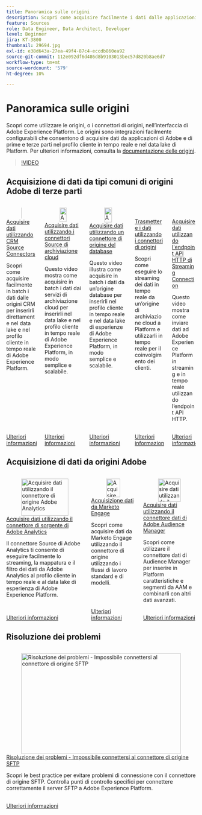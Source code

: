 ```yaml
---
title: Panoramica sulle origini
description: Scopri come acquisire facilmente i dati dalle applicazioni di Adobe e di prime e terze parti nel profilo cliente in tempo reale e nel data lake di Platform.
feature: Sources
role: Data Engineer, Data Architect, Developer
level: Beginner
jira: KT-3800
thumbnail: 29694.jpg
exl-id: e38d643a-27ea-49f4-87c4-eccdb860ea92
source-git-commit: 112e092df6d486d8b9103013bec57d820b8ae6d7
workflow-type: tm+mt
source-wordcount: '579'
ht-degree: 10%

---
```


# Panoramica sulle origini

Scopri come utilizzare le origini, o i connettori di origini, nell’interfaccia di Adobe Experience Platform. Le origini sono integrazioni facilmente configurabili che consentono di acquisire dati da applicazioni di Adobe e di prime e terze parti nel profilo cliente in tempo reale e nel data lake di Platform. Per ulteriori informazioni, consulta la [documentazione delle origini](https://experienceleague.adobe.com/docs/experience-platform/sources/home.html?lang=it).

>[!VIDEO](https://video.tv.adobe.com/v/29694?learn=on&enablevpops)

<!--should have a whole section for data prep-->

## Acquisizione di dati da tipi comuni di origini Adobe di terze parti

<!-- CARDS
* ingest-data-from-crm.md
* ingest-data-from-cloud-storage.md
* ingest-data-from-databases.md
* streaming-ingestion-source-connector.md
* streaming-ingestion-http-api.md
-->
<!-- START CARDS HTML - DO NOT MODIFY BY HAND -->
<div class="columns">
    <div class="column is-half-tablet is-half-desktop is-one-third-widescreen" aria-label="Ingest Data using CRM Source Connectors">
        <div class="card" style="height: 100%; display: flex; flex-direction: column; height: 100%;">
            <div class="card-image">
                <figure class="image x-is-16by9">
                    <a href="ingest-data-from-crm.md" title="Acquisire dati utilizzando i connettori Source CRM" target="_blank" rel="referrer">
                        <img class="is-bordered-r-small" src="https://video.tv.adobe.com/v/29711?format=jpeg&nocache=1740415500926" alt="Acquisire dati utilizzando i connettori Source CRM"
                             style="width: 100%; aspect-ratio: 16 / 9; object-fit: cover; overflow: hidden; display: block; margin: auto;">
                    </a>
                </figure>
            </div>
            <div class="card-content is-padded-small" style="display: flex; flex-direction: column; flex-grow: 1; justify-content: space-between;">
                <div class="top-card-content">
                    <p class="headline is-size-6 has-text-weight-bold">
                        <a href="ingest-data-from-crm.md" target="_blank" rel="referrer" title="Acquisire dati utilizzando i connettori Source CRM">Acquisire dati utilizzando CRM Source Connectors</a>
                    </p>
                    <p class="is-size-6">Scopri come acquisire facilmente in batch i dati dalle origini CRM per inserirli direttamente nel data lake e nel profilo cliente in tempo reale di Adobe Experience Platform.</p>
                </div>
                <a href="ingest-data-from-crm.md" target="_blank" rel="referrer" class="spectrum-Button spectrum-Button--outline spectrum-Button--primary spectrum-Button--sizeM" style="align-self: flex-start; margin-top: 1rem;">
                    <span class="spectrum-Button-label has-no-wrap has-text-weight-bold">Ulteriori informazioni</span>
                </a>
            </div>
        </div>
    </div>
    <div class="column is-half-tablet is-half-desktop is-one-third-widescreen" aria-label="Ingest Data using Cloud Storage Source Connectors">
        <div class="card" style="height: 100%; display: flex; flex-direction: column; height: 100%;">
            <div class="card-image">
                <figure class="image x-is-16by9">
                    <a href="ingest-data-from-cloud-storage.md" title="Acquisire dati utilizzando i connettori Source per archiviazione cloud" target="_blank" rel="referrer">
                        <img class="is-bordered-r-small" src="https://video.tv.adobe.com/v/29695?format=jpeg&nocache=1740415500914" alt="Acquisire dati utilizzando i connettori Source per archiviazione cloud"
                             style="width: 100%; aspect-ratio: 16 / 9; object-fit: cover; overflow: hidden; display: block; margin: auto;">
                    </a>
                </figure>
            </div>
            <div class="card-content is-padded-small" style="display: flex; flex-direction: column; flex-grow: 1; justify-content: space-between;">
                <div class="top-card-content">
                    <p class="headline is-size-6 has-text-weight-bold">
                        <a href="ingest-data-from-cloud-storage.md" target="_blank" rel="referrer" title="Acquisire dati utilizzando i connettori Source per archiviazione cloud">Acquisire dati utilizzando i connettori Source di archiviazione cloud</a>
                    </p>
                    <p class="is-size-6">Questo video mostra come acquisire in batch i dati dai servizi di archiviazione cloud per inserirli nel data lake e nel profilo cliente in tempo reale di Adobe Experience Platform, in modo semplice e scalabile.</p>
                </div>
                <a href="ingest-data-from-cloud-storage.md" target="_blank" rel="referrer" class="spectrum-Button spectrum-Button--outline spectrum-Button--primary spectrum-Button--sizeM" style="align-self: flex-start; margin-top: 1rem;">
                    <span class="spectrum-Button-label has-no-wrap has-text-weight-bold">Ulteriori informazioni</span>
                </a>
            </div>
        </div>
    </div>
    <div class="column is-half-tablet is-half-desktop is-one-third-widescreen" aria-label="Ingest data using a database source connector">
        <div class="card" style="height: 100%; display: flex; flex-direction: column; height: 100%;">
            <div class="card-image">
                <figure class="image x-is-16by9">
                    <a href="ingest-data-from-databases.md" title="Acquisire dati utilizzando un connettore di origine del database" target="_blank" rel="referrer">
                        <img class="is-bordered-r-small" src="https://video.tv.adobe.com/v/329317?format=jpeg&nocache=1740415500936" alt="Acquisire dati utilizzando un connettore di origine del database"
                             style="width: 100%; aspect-ratio: 16 / 9; object-fit: cover; overflow: hidden; display: block; margin: auto;">
                    </a>
                </figure>
            </div>
            <div class="card-content is-padded-small" style="display: flex; flex-direction: column; flex-grow: 1; justify-content: space-between;">
                <div class="top-card-content">
                    <p class="headline is-size-6 has-text-weight-bold">
                        <a href="ingest-data-from-databases.md" target="_blank" rel="referrer" title="Acquisire dati utilizzando un connettore di origine del database">Acquisire dati utilizzando un connettore di origine del database</a>
                    </p>
                    <p class="is-size-6">Questo video illustra come acquisire in batch i dati da un’origine database per inserirli nel profilo cliente in tempo reale e nel data lake di esperienze di Adobe Experience Platform, in modo semplice e scalabile.</p>
                </div>
                <a href="ingest-data-from-databases.md" target="_blank" rel="referrer" class="spectrum-Button spectrum-Button--outline spectrum-Button--primary spectrum-Button--sizeM" style="align-self: flex-start; margin-top: 1rem;">
                    <span class="spectrum-Button-label has-no-wrap has-text-weight-bold">Ulteriori informazioni</span>
                </a>
            </div>
        </div>
    </div>
    <div class="column is-half-tablet is-half-desktop is-one-third-widescreen" aria-label="Stream data using Source Connectors">
        <div class="card" style="height: 100%; display: flex; flex-direction: column; height: 100%;">
            <div class="card-image">
                <figure class="image x-is-16by9">
                    <a href="streaming-ingestion-source-connector.md" title="Trasmettere i dati utilizzando i connettori Source" target="_blank" rel="referrer">
                        <img class="is-bordered-r-small" src="https://video.tv.adobe.com/v/331943?format=jpeg&nocache=1740415500903" alt="Trasmettere i dati utilizzando i connettori Source"
                             style="width: 100%; aspect-ratio: 16 / 9; object-fit: cover; overflow: hidden; display: block; margin: auto;">
                    </a>
                </figure>
            </div>
            <div class="card-content is-padded-small" style="display: flex; flex-direction: column; flex-grow: 1; justify-content: space-between;">
                <div class="top-card-content">
                    <p class="headline is-size-6 has-text-weight-bold">
                        <a href="streaming-ingestion-source-connector.md" target="_blank" rel="referrer" title="Trasmettere i dati utilizzando i connettori Source">Trasmettere i dati utilizzando i connettori di origini</a>
                    </p>
                    <p class="is-size-6">Scopri come eseguire lo streaming dei dati in tempo reale da un’origine di archiviazione cloud a Platform e utilizzarli in tempo reale per il coinvolgimento dei clienti.</p>
                </div>
                <a href="streaming-ingestion-source-connector.md" target="_blank" rel="referrer" class="spectrum-Button spectrum-Button--outline spectrum-Button--primary spectrum-Button--sizeM" style="align-self: flex-start; margin-top: 1rem;">
                    <span class="spectrum-Button-label has-no-wrap has-text-weight-bold">Ulteriori informazioni</span>
                </a>
            </div>
        </div>
    </div>
    <div class="column is-half-tablet is-half-desktop is-one-third-widescreen" aria-label="Ingest Data using Streaming Connection HTTP API endpoint">
        <div class="card" style="height: 100%; display: flex; flex-direction: column; height: 100%;">
            <div class="card-image">
                <figure class="image x-is-16by9">
                    <a href="streaming-ingestion-http-api.md" title="Acquisire dati utilizzando l’endpoint API di Streaming Connection HTTP" target="_blank" rel="referrer">
                        <img class="is-bordered-r-small" src="https://video.tv.adobe.com/v/331028?format=jpeg&nocache=1740415500889" alt="Acquisire dati utilizzando l’endpoint API di Streaming Connection HTTP"
                             style="width: 100%; aspect-ratio: 16 / 9; object-fit: cover; overflow: hidden; display: block; margin: auto;">
                    </a>
                </figure>
            </div>
            <div class="card-content is-padded-small" style="display: flex; flex-direction: column; flex-grow: 1; justify-content: space-between;">
                <div class="top-card-content">
                    <p class="headline is-size-6 has-text-weight-bold">
                        <a href="streaming-ingestion-http-api.md" target="_blank" rel="referrer" title="Acquisire dati utilizzando l’endpoint API di Streaming Connection HTTP">Acquisire dati utilizzando l'endpoint API HTTP di Streaming Connection</a>
                    </p>
                    <p class="is-size-6">Questo video mostra come inviare dati ad Adobe Experience Platform in streaming e in tempo reale utilizzando l’endpoint API HTTP.</p>
                </div>
                <a href="streaming-ingestion-http-api.md" target="_blank" rel="referrer" class="spectrum-Button spectrum-Button--outline spectrum-Button--primary spectrum-Button--sizeM" style="align-self: flex-start; margin-top: 1rem;">
                    <span class="spectrum-Button-label has-no-wrap has-text-weight-bold">Ulteriori informazioni</span>
                </a>
            </div>
        </div>
    </div>
</div>
<!-- END CARDS HTML - DO NOT MODIFY BY HAND -->

## Acquisizione di dati da origini Adobe

<!-- CARDS
* ingest-data-from-adobe-analytics.md
* ingest-data-from-marketo.md
* ingest-data-from-aam.md
-->
<!-- START CARDS HTML - DO NOT MODIFY BY HAND -->
<div class="columns">
    <div class="column is-half-tablet is-half-desktop is-one-third-widescreen" aria-label="Ingest data using the Adobe Analytics source connector">
        <div class="card" style="height: 100%; display: flex; flex-direction: column; height: 100%;">
            <div class="card-image">
                <figure class="image x-is-16by9">
                    <a href="ingest-data-from-adobe-analytics.md" title="Acquisire dati utilizzando il connettore di origine Adobe Analytics" target="_blank" rel="referrer">
                        <img class="is-bordered-r-small" src="https://video.tv.adobe.com/v/29687?format=jpeg&nocache=1740415502122" alt="Acquisire dati utilizzando il connettore di origine Adobe Analytics"
                             style="width: 100%; aspect-ratio: 16 / 9; object-fit: cover; overflow: hidden; display: block; margin: auto;">
                    </a>
                </figure>
            </div>
            <div class="card-content is-padded-small" style="display: flex; flex-direction: column; flex-grow: 1; justify-content: space-between;">
                <div class="top-card-content">
                    <p class="headline is-size-6 has-text-weight-bold">
                        <a href="ingest-data-from-adobe-analytics.md" target="_blank" rel="referrer" title="Acquisire dati utilizzando il connettore di origine Adobe Analytics">Acquisire dati utilizzando il connettore di sorgente di Adobe Analytics</a>
                    </p>
                    <p class="is-size-6">Il connettore Source di Adobe Analytics ti consente di eseguire facilmente lo streaming, la mappatura e il filtro dei dati da Adobe Analytics al profilo cliente in tempo reale e al data lake di esperienza di Adobe Experience Platform.</p>
                </div>
                <a href="ingest-data-from-adobe-analytics.md" target="_blank" rel="referrer" class="spectrum-Button spectrum-Button--outline spectrum-Button--primary spectrum-Button--sizeM" style="align-self: flex-start; margin-top: 1rem;">
                    <span class="spectrum-Button-label has-no-wrap has-text-weight-bold">Ulteriori informazioni</span>
                </a>
            </div>
        </div>
    </div>
    <div class="column is-half-tablet is-half-desktop is-one-third-widescreen" aria-label="Ingest data from Marketo Engage">
        <div class="card" style="height: 100%; display: flex; flex-direction: column; height: 100%;">
            <div class="card-image">
                <figure class="image x-is-16by9">
                    <a href="ingest-data-from-marketo.md" title="Acquisire dati da Marketo Engage" target="_blank" rel="referrer">
                        <img class="is-bordered-r-small" src="https://video.tv.adobe.com/v/3419550?format=jpeg&nocache=1740415502109" alt="Acquisire dati da Marketo Engage"
                             style="width: 100%; aspect-ratio: 16 / 9; object-fit: cover; overflow: hidden; display: block; margin: auto;">
                    </a>
                </figure>
            </div>
            <div class="card-content is-padded-small" style="display: flex; flex-direction: column; flex-grow: 1; justify-content: space-between;">
                <div class="top-card-content">
                    <p class="headline is-size-6 has-text-weight-bold">
                        <a href="ingest-data-from-marketo.md" target="_blank" rel="referrer" title="Acquisire dati da Marketo Engage">Acquisizione dati da Marketo Engage</a>
                    </p>
                    <p class="is-size-6">Scopri come acquisire dati da Marketo Engage utilizzando il connettore di origine utilizzando i flussi di lavoro standard e di modelli.</p>
                </div>
                <a href="ingest-data-from-marketo.md" target="_blank" rel="referrer" class="spectrum-Button spectrum-Button--outline spectrum-Button--primary spectrum-Button--sizeM" style="align-self: flex-start; margin-top: 1rem;">
                    <span class="spectrum-Button-label has-no-wrap has-text-weight-bold">Ulteriori informazioni</span>
                </a>
            </div>
        </div>
    </div>
    <div class="column is-half-tablet is-half-desktop is-one-third-widescreen" aria-label="Ingest data using the Adobe Audience Manager data connector">
        <div class="card" style="height: 100%; display: flex; flex-direction: column; height: 100%;">
            <div class="card-image">
                <figure class="image x-is-16by9">
                    <a href="ingest-data-from-aam.md" title="Acquisire dati utilizzando il connettore dati Adobe Audience Manager" target="_blank" rel="referrer">
                        <img class="is-bordered-r-small" src="https://video.tv.adobe.com/v/331214/?format=jpeg&nocache=1740415502093" alt="Acquisire dati utilizzando il connettore dati Adobe Audience Manager"
                             style="width: 100%; aspect-ratio: 16 / 9; object-fit: cover; overflow: hidden; display: block; margin: auto;">
                    </a>
                </figure>
            </div>
            <div class="card-content is-padded-small" style="display: flex; flex-direction: column; flex-grow: 1; justify-content: space-between;">
                <div class="top-card-content">
                    <p class="headline is-size-6 has-text-weight-bold">
                        <a href="ingest-data-from-aam.md" target="_blank" rel="referrer" title="Acquisire dati utilizzando il connettore dati Adobe Audience Manager">Acquisire dati utilizzando il connettore dati di Adobe Audience Manager</a>
                    </p>
                    <p class="is-size-6">Scopri come utilizzare il connettore dati di Audience Manager per inserire in Platform caratteristiche e segmenti da AAM e combinarli con altri dati avanzati.</p>
                </div>
                <a href="ingest-data-from-aam.md" target="_blank" rel="referrer" class="spectrum-Button spectrum-Button--outline spectrum-Button--primary spectrum-Button--sizeM" style="align-self: flex-start; margin-top: 1rem;">
                    <span class="spectrum-Button-label has-no-wrap has-text-weight-bold">Ulteriori informazioni</span>
                </a>
            </div>
        </div>
    </div>
</div>
<!-- END CARDS HTML - DO NOT MODIFY BY HAND -->

## Risoluzione dei problemi

<!-- CARDS
* troubleshoot-sftp-connector.md
-->
<!-- START CARDS HTML - DO NOT MODIFY BY HAND -->
<div class="columns">
    <div class="column is-half-tablet is-half-desktop is-one-third-widescreen" aria-label="Troubleshoot - Unable to connect to SFTP source connector">
        <div class="card" style="height: 100%; display: flex; flex-direction: column; height: 100%;">
            <div class="card-image">
                <figure class="image x-is-16by9">
                    <a href="troubleshoot-sftp-connector.md" title="Risoluzione dei problemi - Impossibile connettersi al connettore di origine SFTP" target="_blank" rel="referrer">
                        <img class="is-bordered-r-small" src="https://video.tv.adobe.com/v/3416134?format=jpeg&nocache=1740415502267" alt="Risoluzione dei problemi - Impossibile connettersi al connettore di origine SFTP"
                             style="width: 100%; aspect-ratio: 16 / 9; object-fit: cover; overflow: hidden; display: block; margin: auto;">
                    </a>
                </figure>
            </div>
            <div class="card-content is-padded-small" style="display: flex; flex-direction: column; flex-grow: 1; justify-content: space-between;">
                <div class="top-card-content">
                    <p class="headline is-size-6 has-text-weight-bold">
                        <a href="troubleshoot-sftp-connector.md" target="_blank" rel="referrer" title="Risoluzione dei problemi - Impossibile connettersi al connettore di origine SFTP">Risoluzione dei problemi - Impossibile connettersi al connettore di origine SFTP</a>
                    </p>
                    <p class="is-size-6">Scopri le best practice per evitare problemi di connessione con il connettore di origine SFTP. Controlla punti di controllo specifici per connettere correttamente il server SFTP a Adobe Experience Platform.</p>
                </div>
                <a href="troubleshoot-sftp-connector.md" target="_blank" rel="referrer" class="spectrum-Button spectrum-Button--outline spectrum-Button--primary spectrum-Button--sizeM" style="align-self: flex-start; margin-top: 1rem;">
                    <span class="spectrum-Button-label has-no-wrap has-text-weight-bold">Ulteriori informazioni</span>
                </a>
            </div>
        </div>
    </div>
</div>
<!-- END CARDS HTML - DO NOT MODIFY BY HAND -->

